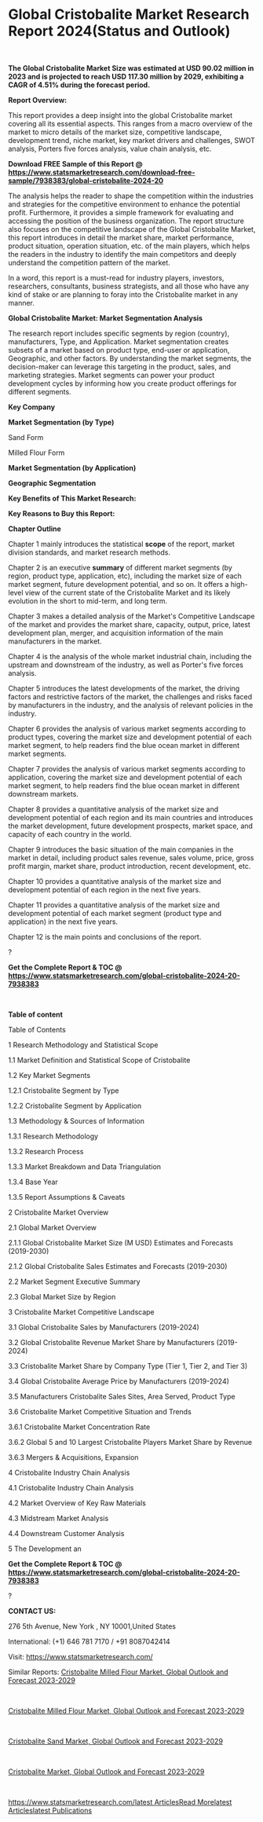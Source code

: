 <h1>Global Cristobalite Market Research Report 2024(Status and Outlook)</h1><br/><p><strong>The Global Cristobalite Market Size was estimated at USD 90.02 million in 2023 and is projected to reach USD 117.30 million by 2029, exhibiting a <strong>CAGR</strong> of 4.51% during the forecast period.</strong></p>
 
 
 
 <p><strong>Report Overview:</strong></p>
 
 
 
 <p>This report provides a deep insight into the global Cristobalite market covering all its essential aspects. This ranges from a macro overview of the market to micro details of the market size, competitive landscape, development trend, niche market, key market drivers and challenges, SWOT analysis, Porters five forces analysis, value chain analysis, etc.</p>
 
 
 
 <p><strong>Download FREE Sample of this Report @ <a href="https://www.statsmarketresearch.com/download-free-sample/7938383/global-cristobalite-2024-20">https://www.statsmarketresearch.com/download-free-sample/7938383/global-cristobalite-2024-20</a></strong></p>
 
 
 
 <p>The analysis helps the reader to shape the competition within the industries and strategies for the competitive environment to enhance the potential profit. Furthermore, it provides a simple framework for evaluating and accessing the position of the business organization. The report structure also focuses on the competitive landscape of the Global Cristobalite Market, this report introduces in detail the market share, market performance, product situation, operation situation, etc. of the main players, which helps the readers in the industry to identify the main competitors and deeply understand the competition pattern of the market.</p>
 
 
 
 <p>In a word, this report is a must-read for industry players, investors, researchers, consultants, business strategists, and all those who have any kind of stake or are planning to foray into the Cristobalite market in any manner.</p>
 
 
 
 <p><strong>Global Cristobalite Market: Market Segmentation Analysis</strong></p>
 
 
 
 <p>The research report includes specific segments by region (country), manufacturers, Type, and Application. Market segmentation creates subsets of a market based on product type, end-user or application, Geographic, and other factors. By understanding the market segments, the decision-maker can leverage this targeting in the product, sales, and marketing strategies. Market segments can power your product development cycles by informing how you create product offerings for different segments.</p>
 
 
 
 <p><strong>Key Company</strong></p>
 
 
 
 <p><strong>Market Segmentation (by Type)</strong></p>
 
 
 
 <p>Sand Form</p>
 
 
 
 <p>Milled Flour Form</p>
 
 
 
 <p><strong>Market Segmentation (<strong>by Application</strong>)</strong></p>
 
 
 
 <p><strong>Geographic Segmentation</strong></p>
 
 
 
 <p><strong>Key Benefits of This Market Research:</strong></p>
 
 
 
 <p><strong>Key <strong>Reasons to Buy</strong> this Report:</strong></p>
 
 
 
 <p><strong>Chapter Outline</strong></p>
 
 
 
 <p>Chapter 1 mainly introduces the statistical <strong>scope</strong> of the report, market division standards, and market research methods.</p>
 
 
 
 <p>Chapter 2 is an executive <strong>summary</strong> of different market segments (by region, product type, application, etc), including the market size of each market segment, future development potential, and so on. It offers a high-level view of the current state of the Cristobalite Market and its likely evolution in the short to mid-term, and long term.</p>
 
 
 
 <p>Chapter 3 makes a detailed analysis of the Market&#39;s Competitive Landscape of the market and provides the market share, capacity, output, price, latest development plan, merger, and acquisition information of the main manufacturers in the market.</p>
 
 
 
 <p>Chapter 4 is the analysis of the whole market industrial chain, including the upstream and downstream of the industry, as well as Porter&#39;s five forces analysis.</p>
 
 
 
 <p>Chapter 5 introduces the latest developments of the market, the driving factors and restrictive factors of the market, the challenges and risks faced by manufacturers in the industry, and the analysis of relevant policies in the industry.</p>
 
 
 
 <p>Chapter 6 provides the analysis of various market segments according to product types, covering the market size and development potential of each market segment, to help readers find the blue ocean market in different market segments.</p>
 
 
 
 <p>Chapter 7 provides the analysis of various market segments according to application, covering the market size and development potential of each market segment, to help readers find the blue ocean market in different downstream markets.</p>
 
 
 
 <p>Chapter 8 provides a quantitative analysis of the market size and development potential of each region and its main countries and introduces the market development, future development prospects, market space, and capacity of each country in the world.</p>
 
 
 
 <p>Chapter 9 introduces the basic situation of the main companies in the market in detail, including product sales revenue, sales volume, price, gross profit margin, market share, product introduction, recent development, etc.</p>
 
 
 
 <p>Chapter 10 provides a quantitative analysis of the market size and development potential of each region in the next five years.</p>
 
 
 
 <p>Chapter 11 provides a quantitative analysis of the market size and development potential of each market segment (product type and application) in the next five years.</p>
 
 
 
 <p>Chapter 12 is the main points and conclusions of the report.</p>
 
 
 
 <p>? </p>
 
 
 
 <div><b>Get the Complete Report & TOC @ <a href="https://www.statsmarketresearch.com/global-cristobalite-2024-20-7938383">https://www.statsmarketresearch.com/global-cristobalite-2024-20-7938383</a></b></div>
 
 
 
 <p><br />
 
 <b>Table of content</b></p>
 
 
 
 <p>Table of Contents<br />
 
 1 Research Methodology and Statistical Scope<br />
 
 1.1 Market Definition and Statistical Scope of Cristobalite<br />
 
 1.2 Key Market Segments<br />
 
 1.2.1 Cristobalite Segment by Type<br />
 
 1.2.2 Cristobalite Segment by Application<br />
 
 1.3 Methodology & Sources of Information<br />
 
 1.3.1 Research Methodology<br />
 
 1.3.2 Research Process<br />
 
 1.3.3 Market Breakdown and Data Triangulation<br />
 
 1.3.4 Base Year<br />
 
 1.3.5 Report Assumptions & Caveats<br />
 
 2 Cristobalite Market Overview<br />
 
 2.1 Global Market Overview<br />
 
 2.1.1 Global Cristobalite Market Size (M USD) Estimates and Forecasts (2019-2030)<br />
 
 2.1.2 Global Cristobalite Sales Estimates and Forecasts (2019-2030)<br />
 
 2.2 Market Segment Executive Summary<br />
 
 2.3 Global Market Size by Region<br />
 
 3 Cristobalite Market Competitive Landscape<br />
 
 3.1 Global Cristobalite Sales by Manufacturers (2019-2024)<br />
 
 3.2 Global Cristobalite Revenue Market Share by Manufacturers (2019-2024)<br />
 
 3.3 Cristobalite Market Share by Company Type (Tier 1, Tier 2, and Tier 3)<br />
 
 3.4 Global Cristobalite Average Price by Manufacturers (2019-2024)<br />
 
 3.5 Manufacturers Cristobalite Sales Sites, Area Served, Product Type<br />
 
 3.6 Cristobalite Market Competitive Situation and Trends<br />
 
 3.6.1 Cristobalite Market Concentration Rate<br />
 
 3.6.2 Global 5 and 10 Largest Cristobalite Players Market Share by Revenue<br />
 
 3.6.3 Mergers & Acquisitions, Expansion<br />
 
 4 Cristobalite Industry Chain Analysis<br />
 
 4.1 Cristobalite Industry Chain Analysis<br />
 
 4.2 Market Overview of Key Raw Materials<br />
 
 4.3 Midstream Market Analysis<br />
 
 4.4 Downstream Customer Analysis<br />
 
 5 The Development an</p>
 
 
 
 <div><b>Get the Complete Report & TOC @ <a href="https://www.statsmarketresearch.com/global-cristobalite-2024-20-7938383">https://www.statsmarketresearch.com/global-cristobalite-2024-20-7938383</a></b></div>
 
 
 
 <p>? </p>
 
 
 
 <p><b>CONTACT US:</b><br />
 
 276 5th Avenue, New York , NY 10001,United States<br />
 
 International: (+1) 646 781 7170 / +91 8087042414<br />
 
 Visit: <a href="https://www.statsmarketresearch.com/">https://www.statsmarketresearch.com/</a><br />
 
 Similar Reports: <a href="https://www.statsmarketresearch.com/global-cristobalite-2024-20-7938383">Cristobalite Milled Flour Market, Global Outlook and Forecast 2023-2029</a><br />
 
 <br />
 
 <a href="https://www.statsmarketresearch.com/global-cristobalite-2024-20-7938383">Cristobalite Milled Flour Market, Global Outlook and Forecast 2023-2029</a><br />
 
 <br />
 
 <a href="https://www.statsmarketresearch.com/global-cristobalite-2024-20-7938383">Cristobalite Sand Market, Global Outlook and Forecast 2023-2029</a><br />
 
 <br />
 
 <a href="https://www.statsmarketresearch.com/global-cristobalite-2024-20-7938383">Cristobalite Market, Global Outlook and Forecast 2023-2029</a><br />
 
 <br />
 
 <a href="https://gyeongbokgung.com">https://www.statsmarketresearch.com/</a><a href="https://hallyeomaritime.com">latest Articles</a><a href="https://jingwansa.com">Read More</a><a href="https://nguoiviet.jp/">latest Articles</a><a href="https://www.intelmarketresearch.com/">latest Publications</a></p>